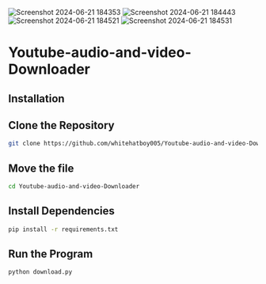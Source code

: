 ![Screenshot 2024-06-21 184353](https://github.com/whitehatboy005/Youtube-audio-and-video-Downloader/assets/147156726/d1a98d1f-0025-4987-8702-5512c7cca9c4)
![Screenshot 2024-06-21 184443](https://github.com/whitehatboy005/Youtube-audio-and-video-Downloader/assets/147156726/ef46ff25-74b4-444c-9b97-2f1350fc8cb2)
![Screenshot 2024-06-21 184521](https://github.com/whitehatboy005/Youtube-audio-and-video-Downloader/assets/147156726/202e66f0-e46a-457b-8267-33691cb3096e)
![Screenshot 2024-06-21 184531](https://github.com/whitehatboy005/Youtube-audio-and-video-Downloader/assets/147156726/18605128-3629-4f62-a01d-0152addbb1ce)

# Youtube-audio-and-video-Downloader

## Installation

## Clone the Repository
```bash
git clone https://github.com/whitehatboy005/Youtube-audio-and-video-Downloader
```
## Move the file
```bash
cd Youtube-audio-and-video-Downloader
```
## Install Dependencies
```bash
pip install -r requirements.txt
```
## Run the Program
```bash
python download.py
```

